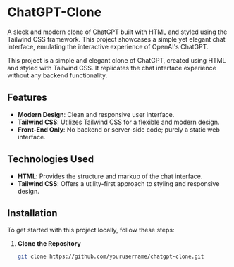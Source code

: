 # ChatGPT-Clone
A sleek and modern clone of ChatGPT built with HTML and styled using the Tailwind CSS framework. This project showcases a simple yet elegant chat interface, emulating the interactive experience of OpenAI's ChatGPT.

This project is a simple and elegant clone of ChatGPT, created using HTML and styled with Tailwind CSS. It replicates the chat interface experience without any backend functionality.

## Features

- **Modern Design**: Clean and responsive user interface.
- **Tailwind CSS**: Utilizes Tailwind CSS for a flexible and modern design.
- **Front-End Only**: No backend or server-side code; purely a static web interface.

## Technologies Used

- **HTML**: Provides the structure and markup of the chat interface.
- **Tailwind CSS**: Offers a utility-first approach to styling and responsive design.

## Installation

To get started with this project locally, follow these steps:

1. **Clone the Repository**
   ```bash
   git clone https://github.com/yourusername/chatgpt-clone.git
